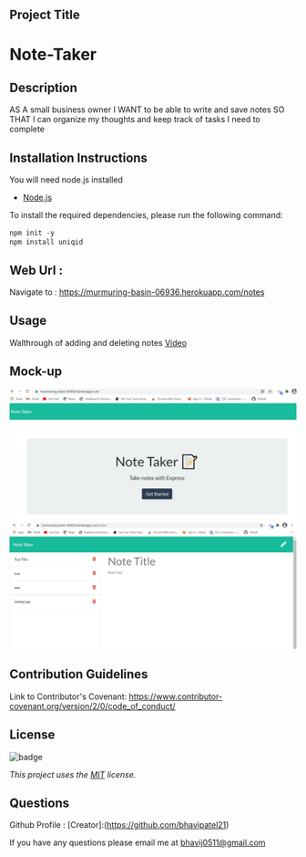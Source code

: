 ## Project Title
  # Note-Taker
  

## Description
AS A small business owner I WANT to be able to write and save notes SO THAT I can organize my thoughts and keep track of tasks I need to complete


## Installation Instructions


You will need node.js installed 
* [Node.js](https://en.wikipedia.org/wiki/Node.js)

To install the required dependencies, please run the following command:

```
npm init -y
npm install uniqid

```
## Web Url :

Navigate to : https://murmuring-basin-06936.herokuapp.com/notes

## Usage

Walthrough of adding and deleting notes
[Video](https://drive.google.com/file/d/1qKjRP6FvxJMtav5sCCdJXlP_T28JuUgf/view)

## Mock-up 
![NoteTaker_homepage](./assets/images/notetaker_homepage.jpg)
![Notetaker_add_delete](./assets/images/add_delete_notes.jpg)


## Contribution Guidelines
Link to Contributor's Covenant: https://www.contributor-covenant.org/version/2/0/code_of_conduct/

## License
![badge](https://img.shields.io/badge/license-MIT-blueviolet)

*This project uses the [MIT](https://spdx.org/licenses/MIT.html) license.*


## Questions
Github Profile : [Creator]:(https://github.com/bhavipatel21)

If you have any questions please email me at bhavij0511@gmail.com
